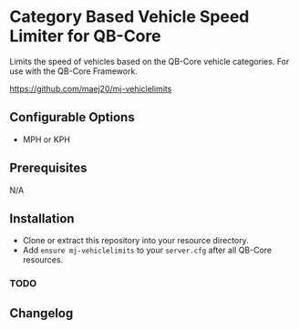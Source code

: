 # Category Based Vehicle Speed Limiter for QB-Core

Limits the speed of vehicles based on the QB-Core vehicle categories. For use with the QB-Core Framework.

https://github.com/maej20/mj-vehiclelimits

## Configurable Options

- MPH or KPH

## Prerequisites

N/A

## Installation

- Clone or extract this repository into your resource directory.
- Add `ensure mj-vehiclelimits` to your `server.cfg` after all QB-Core resources.

### TODO

## Changelog
